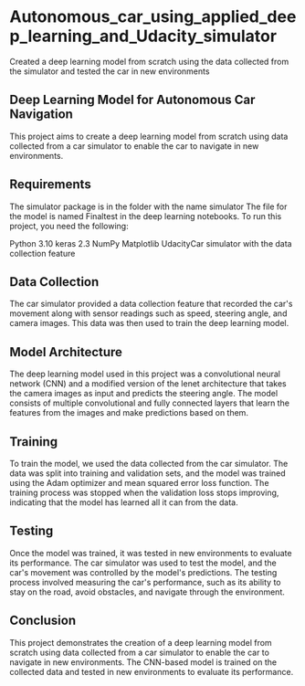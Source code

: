 # Autonomous_car_using_applied_deep_learning_and_Udacity_simulator
Created a deep learning model from scratch using the data collected from the simulator and tested the car in new environments

## Deep Learning Model for Autonomous Car Navigation
This project aims to create a deep learning model from scratch using data collected from a car simulator to enable the car to navigate in new environments.

## Requirements
The simulator package is in the folder with the name simulator
The file for the model is named Finaltest in the deep learning notebooks. 
To run this project, you need the following:

Python 3.10
keras 2.3
NumPy
Matplotlib
UdacityCar simulator with the data collection feature

## Data Collection
The car simulator provided a data collection feature that recorded the car's movement along with sensor readings such as speed, steering angle, and camera images. This data was then used to train the deep learning model.

## Model Architecture
The deep learning model used in this project was a convolutional neural network (CNN) and a modified version of the lenet architecture that takes the camera images as input and predicts the steering angle. The model consists of multiple convolutional and fully connected layers that learn the features from the images and make predictions based on them.

## Training
To train the model, we used the data collected from the car simulator. The data was split into training and validation sets, and the model was trained using the Adam optimizer and mean squared error loss function. The training process was stopped when the validation loss stops improving, indicating that the model has learned all it can from the data.

## Testing
Once the model was trained, it was tested in new environments to evaluate its performance. The car simulator was used to test the model, and the car's movement was controlled by the model's predictions. The testing process involved measuring the car's performance, such as its ability to stay on the road, avoid obstacles, and navigate through the environment.

## Conclusion
This project demonstrates the creation of a deep learning model from scratch using data collected from a car simulator to enable the car to navigate in new environments. The CNN-based model is trained on the collected data and tested in new environments to evaluate its performance.
